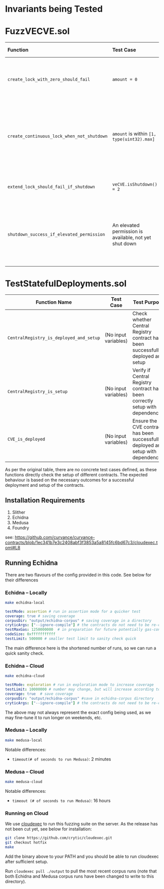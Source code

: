# Invariants being Tested 

# FuzzVECVE.sol


| Function                                   | Test Case                                              | Test Purpose                                                                                 | Expected Behaviour                                                                  |
| :----------------------------------------- | :----------------------------------------------------- | :------------------------------------------------------------------------------------------- | :---------------------------------------------------------------------------------- |
| `create_lock_with_zero_should_fail`        | `amount = 0`                                           | A lock shouldn't be able to be created with 0 amount, it should fail instead.                | Error with `_INVALID_LOCK_SELECTOR`                                                 |
| `create_continuous_lock_when_not_shutdown` | `amount` is within `[1, type(uint32).max]`             | Checks success case for creating a lock. Amount is clamped within the lower and upper bound. | Successful transfer of specified CVE tokens and equivalent minting of VE-CVE tokens |
| `extend_lock_should_fail_if_shutdown`      | `veCVE.isShutdown() = 2`                               | Extension of lock should fail if shutdown is in progress                                     | Error with `_VECVE_SHUTDOWN_SELECTOR`                                               |
| `shutdown_success_if_elevated_permission`  | An elevated permission is available, not yet shut down | The function should successfully shutdown if called by an address with elevated permissions  | Shutdown state successfully set, no error                                           |

# TestStatefulDeployments.sol


| Function Name                           | Test Case            | Test Purpose                                                                       | Expected Behaviour                                                        |
| --------------------------------------- | -------------------- | ---------------------------------------------------------------------------------- | ------------------------------------------------------------------------- |
| `CentralRegistry_is_deployed_and_setup` | (No input variables) | Check whether Central Registry contract has been successfully deployed and setup   | Successful deployment and setup of Central Registry contract              |
| `CentralRegistry_is_setup`              | (No input variables) | Verify if Central Registry contract has been correctly setup with dependencies     | Successful setup of Central Registry with correct dependencies            |
| `CVE_is_deployed`                       | (No input variables) | Ensure the CVE contract has been successfully deployed and setup with dependencies | Successful deployment and setup of CVE contract with correct dependencies |

As per the original table, there are no concrete test cases defined, as these functions directly check the setup of different contracts. The expected behaviour is based on the necessary outcomes for a successful deployment and setup of the contracts.

## Installation Requirements

1. Slither 
2. Echidna 
3. Medusa 
4. Foundry 
   
see: 
https://github.com/curvance/curvance-contracts/blob/1ec341b7e3c2408abf3f3853a5a8145fc6bd67c3/cloudexec.toml#L8

## Running Echidna
There are two flavours of the config provided in this code. See below for their differences 

### Echidna – Locally

```bash
make echidna-local 
```

```yaml 
testMode: assertion # run in assertion mode for a quicker test 
coverage: true # saving coverage  
corpusDir: "output/echidna-corpus" # saving coverage in a directory 
cryticArgs: ["--ignore-compile"] # the contracts do not need to be re-compiled 
testMaxGas: 1250000000  # in preparation for future potentially gas-consuming operations 
codeSize: 0xfffffffffff 
testLimit: 500000 # smaller test limit to sanity check quick 
```

The main difference here is the shortened number of runs, so we can run a quick sanity check. 

### Echidna – Cloud 
```bash
make echidna-cloud
```

```yaml
testMode: exploration # run in exploration mode to increase coverage 
testLimit: 10000000 # number may change, but will increase according to coverage   
coverage: true  # save coverage
corpusDir: "output/echidna-corpus" #save in echidna-corpus directory 
cryticArgs: ["--ignore-compile"] # the contracts do not need to be re-compiled 
```
The above may not always represent the exact config being used, as we may fine-tune it to run longer on weekends, etc. 

### Medusa – Locally 

```bash 
make medusa-local
```
Notable differences: 
- `timeout(# of seconds to run Medusa)`: 2 minutes 

### Medusa – Cloud 

```bash 
make medusa-cloud
```
Notable differences: 
- `timeout (# of seconds to run Medusa)`: 16 hours 


### Running on Cloud

We use [cloudexec](https://github.com/crytic/cloudexec/tree/hotfix) to run this fuzzing suite on the server. As the release has not been cut yet, see below for installation: 
```bash
git clone https://github.com/crytic/cloudexec.git
git checkout hotfix 
make
```
Add the binary above to your PATH and you should be able to run cloudexec after sufficient setup.

Run `cloudexec pull ./output` to pull the most recent corpus runs (note that both Echidna and Medusa corpus runs have been changed to write to this directory).